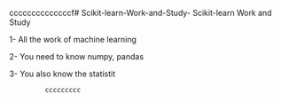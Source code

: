 ccccccccccccccf# Scikit-learn-Work-and-Study-
Scikit-learn Work and Study 

1- All the work of machine learning

2- You need to know numpy, pandas
        
3- You also know the statistit                         
                                            
              
                                                                                               
                                                           
                    
             ccccccccc

